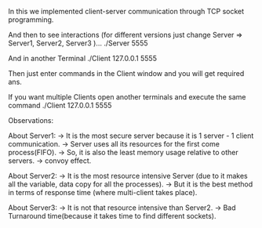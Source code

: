 In this we implemented client-server communication through TCP socket programming.

And then to see interactions
(for different versions just change Server => Server1, Server2, Server3 )...
 	./Server 5555

And in another Terminal
	./Client 127.0.0.1 5555

Then just enter commands in the Client window and you will get required ans.

If you want multiple Clients open another terminals and execute the same command
	./Client 127.0.0.1 5555


Observations:

About Server1:
-> It is the most secure server because it is 1 server - 1 client communication.
-> Server uses all its resources for the first come process(FIFO).
-> So, it is also the least memory usage relative to other servers.
-> convoy effect.

About Server2:
-> It is the most resource intensive Server (due to it makes all the variable, data copy for all the processes). 
-> But it is the best method in terms of response time (where multi-client takes place).

About Server3:
-> It is not that resource intensive than Server2.
-> Bad Turnaround time(because it takes time to find different sockets).